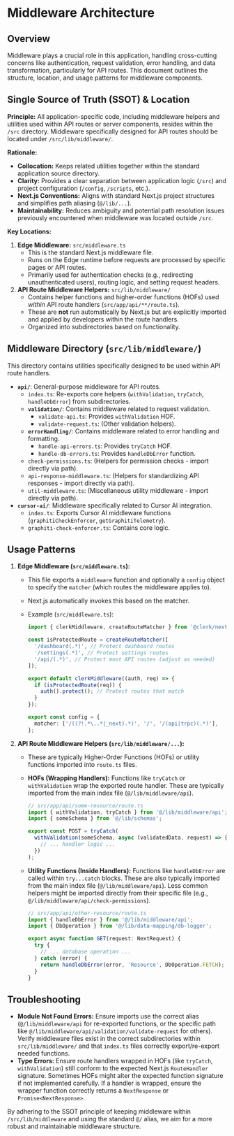 # Middleware Architecture

## Overview

Middleware plays a crucial role in this application, handling cross-cutting concerns like authentication, request validation, error handling, and data transformation, particularly for API routes. This document outlines the structure, location, and usage patterns for middleware components.

## Single Source of Truth (SSOT) & Location

**Principle:** All application-specific code, including middleware helpers and utilities used within API routes or server components, resides within the `/src` directory. Middleware specifically designed for API routes should be located under `/src/lib/middleware/`.

**Rationale:**

- **Collocation:** Keeps related utilities together within the standard application source directory.
- **Clarity:** Provides a clear separation between application logic (`/src`) and project configuration (`/config`, `/scripts`, etc.).
- **Next.js Conventions:** Aligns with standard Next.js project structures and simplifies path aliasing (`@/lib/...`).
- **Maintainability:** Reduces ambiguity and potential path resolution issues previously encountered when middleware was located outside `/src`.

**Key Locations:**

1.  **Edge Middleware:** `src/middleware.ts`
    - This is the standard Next.js middleware file.
    - Runs on the Edge runtime before requests are processed by specific pages or API routes.
    - Primarily used for authentication checks (e.g., redirecting unauthenticated users), routing logic, and setting request headers.
2.  **API Route Middleware Helpers:** `src/lib/middleware/`
    - Contains helper functions and higher-order functions (HOFs) used _within_ API route handlers (`src/app/api/**/route.ts`).
    - These are **not** run automatically by Next.js but are explicitly imported and applied by developers within the route handlers.
    - Organized into subdirectories based on functionality.

## Middleware Directory (`src/lib/middleware/`)

This directory contains utilities specifically designed to be used within API route handlers.

- **`api/`**: General-purpose middleware for API routes.
  - `index.ts`: Re-exports core helpers (`withValidation`, `tryCatch`, `handleDbError`) from subdirectories.
  - **`validation/`**: Contains middleware related to request validation.
    - `validate-api.ts`: Provides `withValidation` HOF.
    - `validate-request.ts`: (Other validation helpers).
  - **`errorHandling/`**: Contains middleware related to error handling and formatting.
    - `handle-api-errors.ts`: Provides `tryCatch` HOF.
    - `handle-db-errors.ts`: Provides `handleDbError` function.
  - `check-permissions.ts`: (Helpers for permission checks - import directly via path).
  - `api-response-middleware.ts`: (Helpers for standardizing API responses - import directly via path).
  - `util-middleware.ts`: (Miscellaneous utility middleware - import directly via path).
- **`cursor-ai/`**: Middleware specifically related to Cursor AI integration.
  - `index.ts`: Exports Cursor AI middleware functions (`graphitiCheckEnforcer`, `getGraphitiTelemetry`).
  - `graphiti-check-enforcer.ts`: Contains core logic.

## Usage Patterns

1.  **Edge Middleware (`src/middleware.ts`):**

    - This file exports a `middleware` function and optionally a `config` object to specify the `matcher` (which routes the middleware applies to).
    - Next.js automatically invokes this based on the matcher.
    - Example (`src/middleware.ts`):

      ```typescript
      import { clerkMiddleware, createRouteMatcher } from '@clerk/nextjs/server';

      const isProtectedRoute = createRouteMatcher([
        '/dashboard(.*)', // Protect dashboard routes
        '/settings(.*)', // Protect settings routes
        '/api/(.*)', // Protect most API routes (adjust as needed)
      ]);

      export default clerkMiddleware((auth, req) => {
        if (isProtectedRoute(req)) {
          auth().protect(); // Protect routes that match
        }
      });

      export const config = {
        matcher: ['/((?!.*\..*|_next).*)', '/', '/(api|trpc)(.*)'],
      };
      ```

2.  **API Route Middleware Helpers (`src/lib/middleware/...`):**

    - These are typically Higher-Order Functions (HOFs) or utility functions imported into `route.ts` files.
    - **HOFs (Wrapping Handlers):** Functions like `tryCatch` or `withValidation` wrap the exported route handler. These are typically imported from the main index file (`@/lib/middleware/api`).

      ```typescript
      // src/app/api/some-resource/route.ts
      import { withValidation, tryCatch } from '@/lib/middleware/api';
      import { someSchema } from '@/lib/schemas';

      export const POST = tryCatch(
        withValidation(someSchema, async (validatedData, request) => {
          // ... handler logic ...
        })
      );
      ```

    - **Utility Functions (Inside Handlers):** Functions like `handleDbError` are called within `try...catch` blocks. These are also typically imported from the main index file (`@/lib/middleware/api`). Less common helpers might be imported directly from their specific file (e.g., `@/lib/middleware/api/check-permissions`).

      ```typescript
      // src/app/api/other-resource/route.ts
      import { handleDbError } from '@/lib/middleware/api';
      import { DbOperation } from '@/lib/data-mapping/db-logger';

      export async function GET(request: NextRequest) {
        try {
          // ... database operation ...
        } catch (error) {
          return handleDbError(error, 'Resource', DbOperation.FETCH);
        }
      }
      ```

## Troubleshooting

- **Module Not Found Errors:** Ensure imports use the correct alias (`@/lib/middleware/api` for re-exported functions, or the specific path like `@/lib/middleware/api/validation/validate-request` for others). Verify middleware files exist in the correct subdirectories within `src/lib/middleware/` and that `index.ts` files correctly export/re-export needed functions.
- **Type Errors:** Ensure route handlers wrapped in HOFs (like `tryCatch`, `withValidation`) still conform to the expected Next.js `RouteHandler` signature. Sometimes HOFs might alter the expected function signature if not implemented carefully. If a handler is wrapped, ensure the wrapper function correctly returns a `NextResponse` or `Promise<NextResponse>`.

By adhering to the SSOT principle of keeping middleware within `/src/lib/middleware` and using the standard `@/` alias, we aim for a more robust and maintainable middleware structure.
